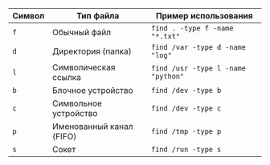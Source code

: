 | Символ | Тип файла                | Пример использования               |
| ------ | ------------------------ | ---------------------------------- |
| `f`    | Обычный файл             | `find . -type f -name "*.txt"`     |
| `d`    | Директория (папка)       | `find /var -type d -name "log"`    |
| `l`    | Символическая ссылка     | `find /usr -type l -name "python"` |
| `b`    | Блочное устройство       | `find /dev -type b`                |
| `c`    | Символьное устройство    | `find /dev -type c`                |
| `p`    | Именованный канал (FIFO) | `find /tmp -type p`                |
| `s`    | Сокет                    | `find /run -type s`                |

